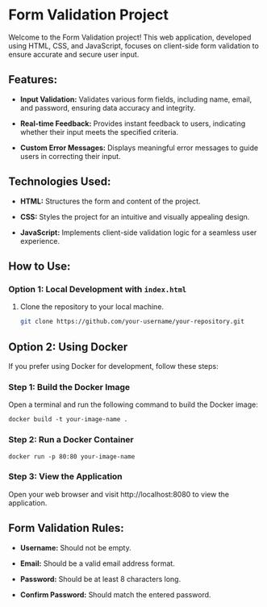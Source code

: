 # Form Validation Project

Welcome to the Form Validation project! This web application, developed using HTML, CSS, and JavaScript, focuses on client-side form validation to ensure accurate and secure user input.

## Features:

- **Input Validation:** Validates various form fields, including name, email, and password, ensuring data accuracy and integrity.

- **Real-time Feedback:** Provides instant feedback to users, indicating whether their input meets the specified criteria.

- **Custom Error Messages:** Displays meaningful error messages to guide users in correcting their input.

## Technologies Used:

- **HTML:** Structures the form and content of the project.

- **CSS:** Styles the project for an intuitive and visually appealing design.

- **JavaScript:** Implements client-side validation logic for a seamless user experience.

## How to Use:

### Option 1: Local Development with `index.html`

1. Clone the repository to your local machine.

   ```bash
   git clone https://github.com/your-username/your-repository.git
## Option 2: Using Docker

If you prefer using Docker for development, follow these steps:

### Step 1: Build the Docker Image

Open a terminal and run the following command to build the Docker image:

```plaintext
docker build -t your-image-name .

```
### Step 2: Run a Docker Container

```plaintext
docker run -p 80:80 your-image-name
```
### Step 3: View the Application
Open your web browser and visit http://localhost:8080 to view the application.

## Form Validation Rules:

- **Username:** Should not be empty.

- **Email:** Should be a valid email address format.

- **Password:** Should be at least 8 characters long.

- **Confirm Password:** Should match the entered password.




